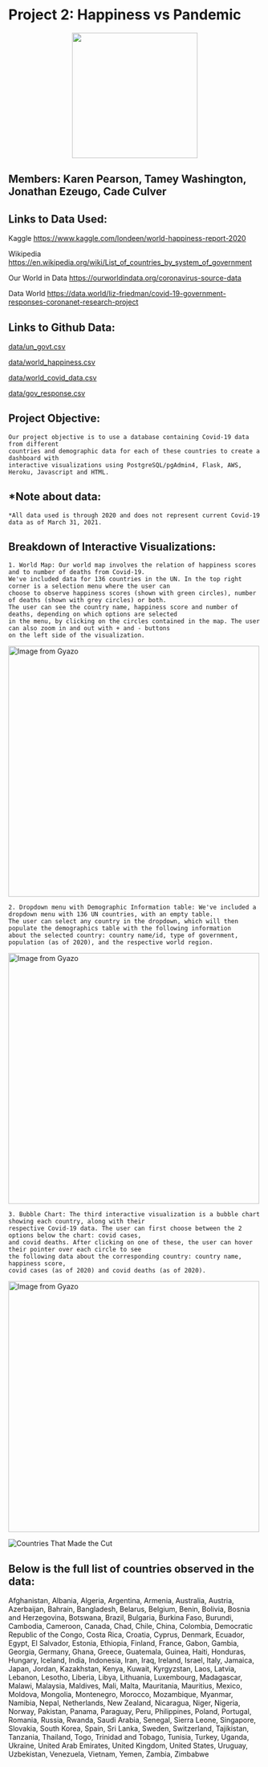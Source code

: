 # Project 2: Happiness vs Pandemic

<p align="center">
<img src="https://i.gyazo.com/bbe4ea726d4c1901854c9f001d4dc49c.jpg" width="250" height="250"/>
</p>

## Members: Karen Pearson, Tamey Washington, Jonathan Ezeugo, Cade Culver

## Links to Data Used:

Kaggle
https://www.kaggle.com/londeen/world-happiness-report-2020

Wikipedia 
https://en.wikipedia.org/wiki/List_of_countries_by_system_of_government

Our World in Data
https://ourworldindata.org/coronavirus-source-data

Data World
https://data.world/liz-friedman/covid-19-government-responses-coronanet-research-project

## Links to Github Data:

[data/un_govt.csv](https://github.com/Kpearson72/Happiness_vs_Pandemic/blob/0364f71e33ed2828100394c87af5b1b81d71e3ee/data/un_govt.csv)

[data/world_happiness.csv](https://github.com/Kpearson72/Happiness_vs_Pandemic/blob/0364f71e33ed2828100394c87af5b1b81d71e3ee/data/world_happiness.csv)

[data/world_covid_data.csv](https://github.com/Kpearson72/Happiness_vs_Pandemic/blob/0364f71e33ed2828100394c87af5b1b81d71e3ee/data/world_covid_data.csv)

[data/gov_response.csv](https://github.com/Kpearson72/Happiness_vs_Pandemic/blob/a74fdc9c144068fa66067497a61e4fb087c35096/data/gov_response.csv)

## Project Objective:

	Our project objective is to use a database containing Covid-19 data from different 
	countries and demographic data for each of these countries to create a dashboard with 
	interactive visualizations using PostgreSQL/pgAdmin4, Flask, AWS, Heroku, Javascript and HTML.
	
	
## *Note about data:
	
	*All data used is through 2020 and does not represent current Covid-19 data as of March 31, 2021.


## Breakdown of Interactive Visualizations:

	1. World Map: Our world map involves the relation of happiness scores and to number of deaths from Covid-19.
	We've included data for 136 countries in the UN. In the top right corner is a selection menu where the user can 
	choose to observe happiness scores (shown with green circles), number of deaths (shown with grey circles) or both.
	The user can see the country name, happiness score and number of deaths, depending on which options are selected 
	in the menu, by clicking on the circles contained in the map. The user can also zoom in and out with + and - buttons 
	on the left side of the visualization.
	
<a href="https://gyazo.com/e3e450f144ecc65d7bc90e746bf6162b"><img src="https://i.gyazo.com/e3e450f144ecc65d7bc90e746bf6162b.gif" alt="Image from Gyazo" width="500"/></a>
	
	2. Dropdown menu with Demographic Information table: We've included a dropdown menu with 136 UN countries, with an empty table.
	The user can select any country in the dropdown, which will then populate the demographics table with the following information
	about the selected country: country name/id, type of government, population (as of 2020), and the respective world region.
	
<a href="https://gyazo.com/9e98b8b260f13ba4384a86cd23c2b78b"><img src="https://i.gyazo.com/9e98b8b260f13ba4384a86cd23c2b78b.gif" alt="Image from Gyazo" width="500"/></a>
	
	3. Bubble Chart: The third interactive visualization is a bubble chart showing each country, along with their 
	respective Covid-19 data. The user can first choose between the 2 options below the chart: covid cases,
	and covid deaths. After clicking on one of these, the user can hover their pointer over each circle to see
	the following data about the corresponding country: country name, happiness score,
	covid cases (as of 2020) and covid deaths (as of 2020).
	
<a href="https://gyazo.com/a60610d91b4609b72395c2d6bc88fbd4"><img src="https://i.gyazo.com/a60610d91b4609b72395c2d6bc88fbd4.gif" alt="Image from Gyazo" width="500"/></a>

	
	
![Countries That Made the Cut](https://i.gyazo.com/d087eced613c645b3592952be3c6dc22.png)

## Below is the full list of countries observed in the data:

Afghanistan,
Albania,
Algeria,
Argentina,
Armenia,
Australia,
Austria,
Azerbaijan,
Bahrain,
Bangladesh,
Belarus,
Belgium,
Benin,
Bolivia,
Bosnia and Herzegovina,
Botswana,
Brazil,
Bulgaria,
Burkina Faso,
Burundi,
Cambodia,
Cameroon,
Canada,
Chad,
Chile,
China,
Colombia,
Democratic Republic of the Congo,
Costa Rica,
Croatia,
Cyprus,
Denmark,
Ecuador,
Egypt,
El Salvador,
Estonia,
Ethiopia,
Finland,
France,
Gabon,
Gambia,
Georgia,
Germany,
Ghana,
Greece,
Guatemala,
Guinea,
Haiti,
Honduras,
Hungary,
Iceland,
India,
Indonesia,
Iran,
Iraq,
Ireland,
Israel,
Italy,
Jamaica,
Japan,
Jordan,
Kazakhstan,
Kenya,
Kuwait,
Kyrgyzstan,
Laos,
Latvia,
Lebanon,
Lesotho,
Liberia,
Libya,
Lithuania,
Luxembourg,
Madagascar,
Malawi,
Malaysia,
Maldives,
Mali,
Malta,
Mauritania,
Mauritius,
Mexico,
Moldova,
Mongolia,
Montenegro,
Morocco,
Mozambique,
Myanmar,
Namibia,
Nepal,
Netherlands,
New Zealand,
Nicaragua,
Niger,
Nigeria,
Norway,
Pakistan,
Panama,
Paraguay,
Peru,
Philippines,
Poland,
Portugal,
Romania,
Russia,
Rwanda,
Saudi Arabia,
Senegal,
Sierra Leone,
Singapore,
Slovakia,
South Korea,
Spain,
Sri Lanka,
Sweden,
Switzerland,
Tajikistan,
Tanzania,
Thailand,
Togo,
Trinidad and Tobago,
Tunisia,
Turkey,
Uganda,
Ukraine,
United Arab Emirates,
United Kingdom,
United States,
Uruguay,
Uzbekistan,
Venezuela,
Vietnam,
Yemen,
Zambia,
Zimbabwe

